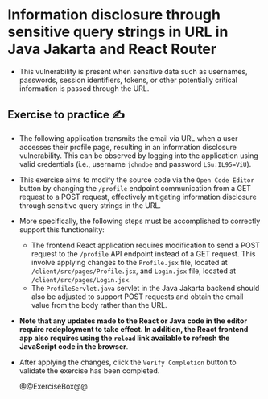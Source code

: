 # Information disclosure through sensitive query strings in URL in Java Jakarta and React Router

* This vulnerability is present when sensitive data such as usernames, passwords, session identifiers, tokens, or other potentially critical information is passed through the URL.

## Exercise to practice :writing_hand:

* The following application transmits the email via URL when a user accesses their profile page, resulting in an information disclosure vulnerability. This can be observed by logging into the application using valid credentials (i.e., username `johndoe` and password `LSu:IL95=ViU`).
* This exercise aims to modify the source code via the `Open Code Editor` button by changing the `/profile` endpoint communication from a GET request to a POST request, effectively mitigating information disclosure through sensitive query strings in the URL.
* More specifically, the following steps must be accomplished to correctly support this functionality:
  * The frontend React application requires modification to send a POST request to the `/profile` API endpoint instead of a GET request. This involve applying changes to the `Profile.jsx` file, located at `/client/src/pages/Profile.jsx`, and `Login.jsx` file, located at `/client/src/pages/Login.jsx`.
  * The `ProfileServlet.java` servlet in the Java Jakarta backend should also be adjusted to support POST requests and obtain the email value from the body rather than the URL.
* **Note that any updates made to the React or Java code in the editor require redeployment to take effect. In addition, the React frontend app also requires using the `reload` link available to refresh the JavaScript code in the browser**.
* After applying the changes, click the `Verify Completion` button to validate the exercise has been completed.

  @@ExerciseBox@@
